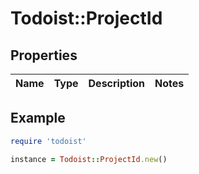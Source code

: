 # Todoist::ProjectId

## Properties

| Name | Type | Description | Notes |
| ---- | ---- | ----------- | ----- |

## Example

```ruby
require 'todoist'

instance = Todoist::ProjectId.new()
```

